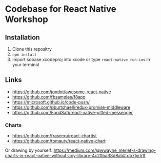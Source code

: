# Codebase for React Native Workshop

## Installation
1. Clone this repositry
2. `npm install`
3. Import sobase.xcodeproj into xcode or type `react-native run-ios` in your terminal

## Links
* https://github.com/jondot/awesome-react-native
* https://github.com/fbsamples/f8app
* https://microsoft.github.io/code-push/
* https://github.com/pburtchaell/redux-promise-middleware
* https://github.com/FaridSafi/react-native-gifted-messenger

### Charts
* https://github.com/fraserxu/react-chartist
* https://github.com/tomauty/react-native-chart

Or drawing by yourself: https://medium.com/@wwayne_me/let-s-drawing-charts-in-react-native-without-any-library-4c20ba38d8ab#.do75jr51f
